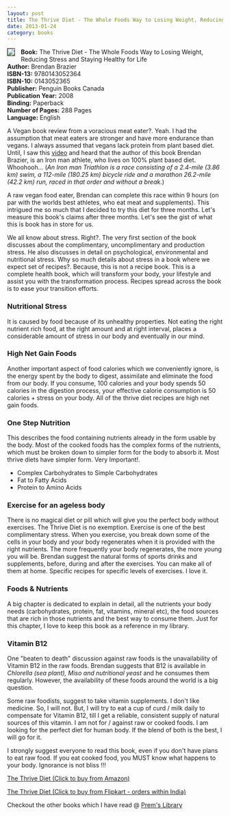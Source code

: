 ```yaml
---
layout: post
title: The Thrive Diet - The Whole Foods Way to Losing Weight, Reducing Stress and Staying Healthy for Life
date: 2013-01-24
category: books
---
```


<img style="clear: left; float: left; margin-bottom: 1em; margin-right: 1em;" 
src="{{site.img-url}}/the-thrive-diet-brendan-brazier.jpg" border="1"/>
**Book:** The Thrive Diet - The Whole Foods Way to Losing Weight, Reducing Stress and Staying Healthy for Life  
**Author:** Brendan Brazier  
**ISBN-13:** 9780143052364  
**ISBN-10:** 0143052365  
**Publisher:** Penguin Books Canada  
**Publication Year:** 2008  
**Binding:** Paperback  
**Number of Pages:** 288 Pages  
**Language:** English  
  
A Vegan book review from a voracious meat eater?. Yeah. I had the assumption that meat eaters are stronger and have more endurance than vegans. I always assumed that vegans lack protein from plant based diet. Until, I saw this [video]({{site.url}}/cooked-food-vs-raw-vegan-food/) and heard that the author of this book Brendan Brazier, is an Iron man athlete, who lives on 100% plant based diet. Whoohooh... (*An Iron man Triathlon is a race consisting of a 2.4-mile (3.86 km) swim, a 112-mile (180.25 km) bicycle ride and a marathon 26.2-mile (42.2 km) run, raced in that order and without a break.*)  

A raw vegan food eater, Brendan can complete this race within 9 hours (on par with the worlds best athletes, who eat meat and supplements). This intrigued me so much that I decided to try this diet for three months. Let's measure this book's claims after three months. Let's see the gist of what this is book has in store for us.  
  
We all know about stress. Right?. The very first section of the book discusses about the complimentary, uncomplimentary and production stress. He also discusses in detail on psychological, environmental and nutritional stress. Why so much details about stress in a book where we expect set of recipes?. Because, this is not a recipe book. This is a complete health book, which will transform your body, your lifestyle and assist you with the transformation process. Recipes spread across the book is to ease your transition efforts.  
  
### Nutritional Stress  

It is caused by food because of its unhealthy properties. Not eating the right nutrient rich food, at the right amount and at right interval, places a considerable amount of stress in our body and eventually in our mind.  
  
### High Net Gain Foods  

Another important aspect of food calories which we conveniently ignore, is the energy spent by the body to digest, assimilate and eliminate the food from our body. If you consume, 100 calories and your body spends 50 calories in the digestion process, your effective calorie consumption is 50 calories + stress on your body. All of the thrive diet recipes are high net gain foods.  
  
### One Step Nutrition  

This describes the food containing nutrients already in the form usable by the body. Most of the cooked foods has the complex forms of the nutrients, which must be broken down to simpler form for the body to absorb it. Most thrive diets have simpler form. Very Important!.  
  
* Complex Carbohydrates to Simple Carbohydrates  
* Fat to Fatty Acids  
* Protein to Amino Acids  
  
### Exercise for an ageless body  

There is no magical diet or pill which will give you the perfect body without exercises. The Thrive Diet is no exemption. Exercise is one of the best complimentary stress. When you exercise, you break down some of the cells in your body and your body regenerates when it is provided with the right nutrients. The more frequently your body regenerates, the more young you will be. Brendan suggest the natural forms of sports drinks and supplements, before, during and after the exercises. You can make all of them at home. Specific recipes for specific levels of exercises. I love it.  
  
### Foods & Nutrients  

A big chapter is dedicated to explain in detail, all the nutrients your body needs (carbohydrates, protein, fat, vitamins, mineral etc), the food sources that are rich in those nutrients and the best way to consume them. Just for this chapter, I love to keep this book as a reference in my library.  
  
### Vitamin B12  

One "beaten to death" discussion against raw foods is the unavailability of Vitamin B12 in the raw foods. Brendan suggests that B12 is available in *Chlorella (sea plant), Miso and nutritional yeast* and he consumes them regularly. However, the availability of these foods around the world is a big question.  
  
Some raw foodists, suggest to take vitamin supplements. I don't like medicine. So, I will not. But, I will try to eat a cup of curd / milk daily to compensate for Vitamin B12, till I get a reliable, consistent supply of natural sources of this vitamin. I am not for / against raw or cooked foods. I am looking for the perfect diet for human body. If the blend of both is the best, I will go for it.   
  
I strongly suggest everyone to read this book, even if you don't have plans to eat raw food. If you eat cooked food, you MUST know what happens to your body. Ignorance is not bliss !!!  
  
[The Thrive Diet (Click to buy from Amazon)](http://www.amazon.com/gp/product/0143052365/ref=as_li_qf_sp_asin_tl?ie=UTF8&tag=booiverea-20&linkCode=as2&camp=1789&creative=9325&creativeASIN=0143052365)  
 
[The Thrive Diet (Click to buy from Flipkart - orders within India)](http://www.flipkart.com/thrive-diet-0143052365/p/itmczyrz8kqshygf?pid=9780143052364&affid=INPremkblo)  

Checkout the other books which I have read @ [Prem's Library]({{site.url}}/category/books/)  


